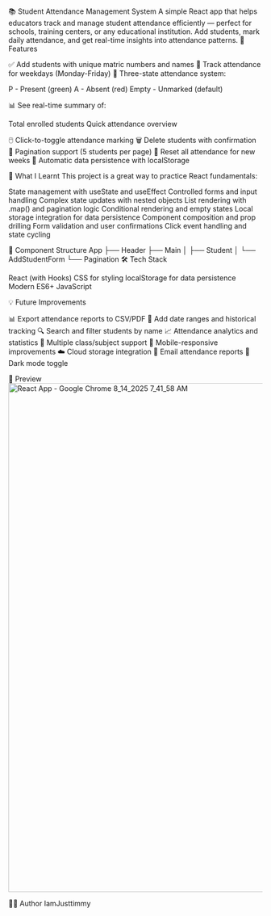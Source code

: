 📚 Student Attendance Management System
A simple React app that helps educators track and manage student attendance efficiently — perfect for schools, training centers, or any educational institution. Add students, mark daily attendance, and get real-time insights into attendance patterns.
🚀 Features

✅ Add students with unique matric numbers and names
📅 Track attendance for weekdays (Monday-Friday)
🔄 Three-state attendance system:

P - Present (green)
A - Absent (red)
Empty - Unmarked (default)


📊 See real-time summary of:

Total enrolled students
Quick attendance overview


🖱️ Click-to-toggle attendance marking
🗑️ Delete students with confirmation
📄 Pagination support (5 students per page)
🔄 Reset all attendance for new weeks
💾 Automatic data persistence with localStorage


🧠 What I Learnt
This project is a great way to practice React fundamentals:

State management with useState and useEffect
Controlled forms and input handling
Complex state updates with nested objects
List rendering with .map() and pagination logic
Conditional rendering and empty states
Local storage integration for data persistence
Component composition and prop drilling
Form validation and user confirmations
Click event handling and state cycling


🧩 Component Structure
App
├── Header
├── Main
│   ├── Student
│   └── AddStudentForm
└── Pagination
🛠️ Tech Stack

React (with Hooks)
CSS for styling
localStorage for data persistence
Modern ES6+ JavaScript


💡 Future Improvements

📊 Export attendance reports to CSV/PDF
📅 Add date ranges and historical tracking
🔍 Search and filter students by name
📈 Attendance analytics and statistics
🎯 Multiple class/subject support
📱 Mobile-responsive improvements
☁️ Cloud storage integration
📧 Email attendance reports
🌙 Dark mode toggle

📸 Preview
<img width="1920" height="1008" alt="React App - Google Chrome 8_14_2025 7_41_58 AM" src="https://github.com/user-attachments/assets/122c8443-67f5-4e74-8cc1-1cd3644155e4" />


🧑‍💻 Author
IamJusttimmy
